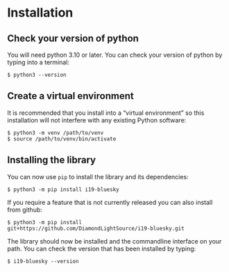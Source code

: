 # Installation

## Check your version of python

You will need python 3.10 or later. You can check your version of python by
typing into a terminal:

```
$ python3 --version
```

## Create a virtual environment

It is recommended that you install into a “virtual environment” so this
installation will not interfere with any existing Python software:

```
$ python3 -m venv /path/to/venv
$ source /path/to/venv/bin/activate
```

## Installing the library

You can now use `pip` to install the library and its dependencies:

```
$ python3 -m pip install i19-bluesky
```

If you require a feature that is not currently released you can also install
from github:

```
$ python3 -m pip install git+https://github.com/DiamondLightSource/i19-bluesky.git
```

The library should now be installed and the commandline interface on your path.
You can check the version that has been installed by typing:

```
$ i19-bluesky --version
```
